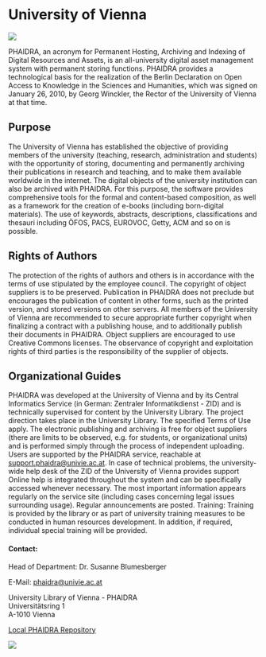 # University of Vienna

![](/assets/img/partner_logos/csm_UniVie_Logo.png)

PHAIDRA, an acronym for Permanent Hosting, Archiving and Indexing of Digital Resources and Assets, is an all-university digital asset management system with permanent storing functions. PHAIDRA provides a technological basis for the realization of the Berlin Declaration on Open Access to Knowledge in the Sciences and Humanities, which was signed on January 26, 2010, by Georg Winckler, the Rector of the University of Vienna at that time.

## Purpose
The University of Vienna has established the objective of providing members of the university (teaching, research, administration and students) with the opportunity of storing, documenting and permanently archiving their publications in research and teaching, and to make them available worldwide in the internet. The digital objects of the university institution can also be archived with PHAIDRA. For this purpose, the software provides comprehensive tools for the formal and content-based composition, as well as a framework for the creation of e-books (including born-digital materials). The use of keywords, abstracts, descriptions, classifications and thesauri including ÖFOS, PACS, EUROVOC, Getty, ACM and so on is possible.

## Rights of Authors
The protection of the rights of authors and others is in accordance with the terms of use stipulated by the employee council. The copyright of object suppliers is to be preserved. Publication in PHAIDRA does not preclude but encourages the publication of content in other forms, such as the printed version, and stored versions on other servers. All members of the University of Vienna are recommended to secure appropriate further copyright when finalizing a contract with a publishing house, and to additionally publish their documents in PHAIDRA. Object suppliers are encouraged to use Creative Commons licenses. The observance of copyright and exploitation rights of third parties is the responsibility of the supplier of objects.

## Organizational Guides
PHAIDRA was developed at the University of Vienna and by its Central Informatics Service (in German: Zentraler Informatikdienst - ZID) and is technically supervised for content by the University Library. The project direction takes place in the University Library. The specified Terms of Use apply. The electronic publishing and archiving is free for object suppliers (there are limits to be observed, e.g. for students, or organizational units) and is performed simply through the process of independent uploading. Users are supported by the PHAIDRA service, reachable at support.phaidra@univie.ac.at. In case of technical problems, the university-wide help desk of the ZID of the University of Vienna provides support Online help is integrated throughout the system and can be specifically accessed whenever necessary. The most important information appears regularly on the service site (including cases concerning legal issues surrounding usage). Regular announcements are posted. Training: Training is provided by the library or as part of university training measures to be conducted in human resources development. In addition, if required, individual special training will be provided.

 

#### Contact:

Head of Department: Dr. Susanne Blumesberger

E-Mail: <phaidra@univie.ac.at>

University Library of Vienna - PHAIDRA  
Universitätsring 1  
A-1010 Vienna  

 

[Local PHAIDRA Repository](https://phaidra.univie.ac.at/) 

![](/assets/img/partner_logos/csm_UniWien_Arkadenhof.jpeg)

